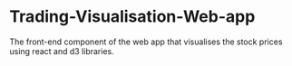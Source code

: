 # Trading-Visualisation-Web-app
The front-end component of the web app that visualises the stock prices using react and d3 libraries.
